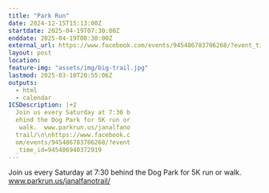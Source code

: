 ```yaml
---
title: "Park Run"
date: 2024-12-15T15:13:00Z
startdate: 2025-04-19T07:30:00Z
enddate: 2025-04-19T08:30:00Z
external_url: https://www.facebook.com/events/945486783706268/?event_time_id=945486940372919
layout: post
location: 
feature-img: "assets/img/big-trail.jpg"
lastmod: 2025-03-10T20:55:06Z
outputs:
  - html
  - calendar
ICSDescription: |+2
  Join us every Saturday at 7:30 b  ehind the Dog Park for 5K run or   walk.  www.parkrun.us/janalfano  trail/\n\nhttps://www.facebook.c  om/events/945486783706268/?event  _time_id=945486940372919
---
```


Join us every Saturday at 7&#58;30 behind the Dog Park for 5K run or walk.  www.parkrun.us/janalfanotrail/<br>
  <br>
  
